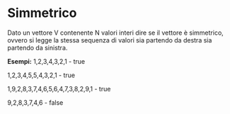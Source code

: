 # Simmetrico

Dato un vettore V contenente N valori interi dire se il vettore
è simmetrico, ovvero si legge la stessa sequenza di valori sia
partendo da destra sia partendo da sinistra.

**Esempi:** 
1,2,3,4,3,2,1 - true

1,2,3,4,5,5,4,3,2,1 - true

1,9,2,8,3,7,4,6,5,6,4,7,3,8,2,9,1 - true

9,2,8,3,7,4,6 - false
